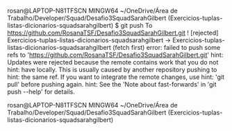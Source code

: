 rosan@LAPTOP-N81TFSCN MINGW64 ~/OneDrive/Área de Trabalho/Developer/Squad/Desafio3SquadSarahGilbert (Exercicios-tuplas-listas-dicionarios-squadsarahgilbert)
$ git push
To https://github.com/RosanaTSF/Desafio3SquadSarahGilbert.git
 ! [rejected]        Exercicios-tuplas-listas-dicionarios-squadsarahgilbert -> Exercicios-tuplas-listas-dicionarios-squadsarahgilbert (fetch first)
error: failed to push some refs to 'https://github.com/RosanaTSF/Desafio3SquadSarahGilbert.git'
hint: Updates were rejected because the remote contains work that you do not
hint: have locally. This is usually caused by another repository pushing to
hint: the same ref. If you want to integrate the remote changes, use
hint: 'git pull' before pushing again.
hint: See the 'Note about fast-forwards' in 'git push --help' for details.

rosan@LAPTOP-N81TFSCN MINGW64 ~/OneDrive/Área de Trabalho/Developer/Squad/Desafio3SquadSarahGilbert (Exercicios-tuplas-listas-dicionarios-squadsarahgilbert)

